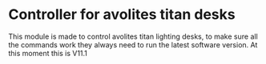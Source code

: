 # Controller for avolites titan desks
This module is made to control avolites titan lighting desks, to make sure all the commands work they always need to run the latest software version.
At this moment this is V11.1
